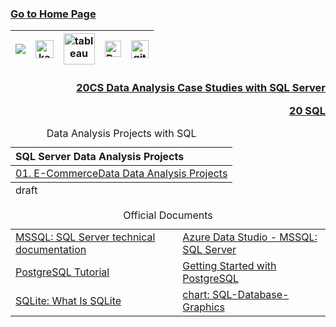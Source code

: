 ### [Go to Home Page](https://github.com/celik-muhammed)

<div align="center">
  
| [![](https://img.shields.io/badge/linkedin-%230077B5.svg?&style=for-the-badge&logo=linkedin&logoColor=white)][Linkedin] | [<img src="https://www.kaggle.com/static/images/site-logo.svg" alt="kaggle" height="28.5"/>][kaggle] | [<img src="https://www.tableau.com/sites/default/files/2021-05/tableau_rgb_500x104.png" alt="tableau" height="50"/>][tableau] | [<picture><source media="(prefers-color-scheme: dark)" srcset="https://theme.zdassets.com/theme_assets/224203/4a55138e21ad44a9c72c8295181c79fe938a2ae6.svg" alt="kaggle" height="26"><img alt="Dark" src="https://cdn-static-1.medium.com/sites/medium.com/about/images/Medium-Logo-Black-RGB-1.svg" alt="kaggle" height="26"></picture>][medium] | [<img src="https://user-images.githubusercontent.com/94930605/160260064-ff3aa908-cbfd-4350-ab28-a26a0b7a1819.png" alt="github_pages" height="28.5"/>][github_pages] |
|:-:|:-:|:-:|:-:|:-:|
<!-- CHANGE-05 .../myname/ myname yerine profil user name yaz -->
[Linkedin]: https://www.linkedin.com/in/çelik-muhammed/ "LinkedIn"
[kaggle]: https://www.kaggle.com/clkmuhammed "Kaggle Page"
[tableau]: https://public.tableau.com/app/profile/celikmuhammed "Tableau Page"
[medium]: https://celik-muhammed.medium.com/ "Medium Page"
[github_pages]: https://celik-muhammed.github.io/ "GitHub Pages"
</div>


<h3 align='right'>
  
[20CS Data Analysis Case Studies with SQL Server](https://github.com/celik-muhammed/20CS-Data-Analysis-Case-Studies-with-SQL-Server/blob/master/README.md)

[20 SQL](https://github.com/celik-muhammed/20-SQL/blob/master/README.md)
</h3>



<table align="center">
    <caption><div align='center'>Data Analysis Projects with SQL</div></caption>
<thead align='left'><tr><th>SQL Server Data Analysis Projects</th></tr></thead>
<tbody>
<tr>
  <td>
    <a href="./01-eCommerceData-Data-Analysis">01. E-CommerceData Data Analysis Projects</a>
  </td>
</tr>
</tbody>
  
<tfoot>
  <tr><td>draft</td></tr>
</tfoot>
</table>

<table align="center">
    <caption><div align='center'>Official Documents</div></caption>
<!-- <thead align='left'><tr><th>SQL Server Data Analysis Projects</th></tr></thead> -->
<tbody>
<tr>
  <td>
    <a href="https://docs.microsoft.com/tr-tr/sql/sql-server/?view=sql-server-ver15">MSSQL: SQL Server technical documentation</a>
  </td>
  <td>
    <a href="https://docs.microsoft.com/en-us/sql/azure-data-studio/?view=sql-server-ver16">Azure Data Studio - MSSQL: SQL Server</a>
  </td>
</tr>
<tr>
  <td>
    <a href="https://www.postgresqltutorial.com/">PostgreSQL Tutorial</a>
  </td>
  <td>
    <a href="https://www.postgresqltutorial.com/postgresql-getting-started/">Getting Started with PostgreSQL</a>
  </td>
</tr>
<tr>
  <td>
    <a href="https://www.sqlitetutorial.net/what-is-sqlite">SQLite: What Is SQLite</a>
  </td>
  <td>
    <a href="https://github.com/celik-muhammed/20-SQL/tree/master/20-SQL-Database-Graphics">chart: SQL-Database-Graphics</a>
  </td>
</tr>
</tbody>
</table>
